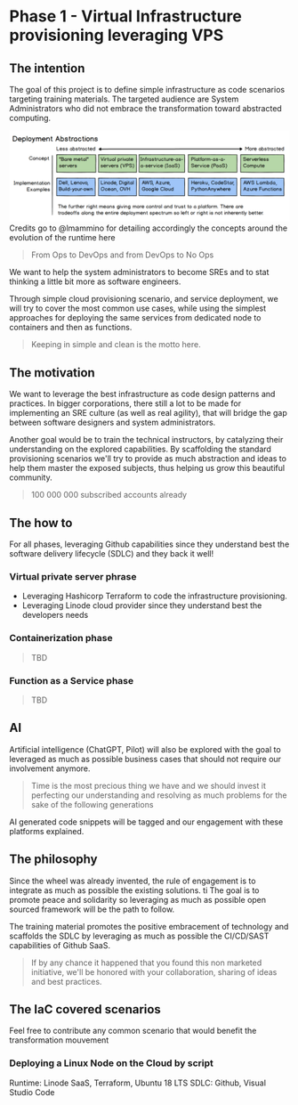 # Phase 1 - Virtual Infrastructure provisioning leveraging VPS

## The intention

The goal of this project is to define simple infrastructure as code scenarios targeting training materials.
The targeted audience are System Administrators who did not embrace the transformation toward abstracted computing.

![From bare metal to serverless, from screw driver to coding](./img/serverless-abstraction.png)
Credits go to @lmammino for detailing accordingly the concepts around the evolution of the runtime here

>From Ops to DevOps and from DevOps to No Ops

We want to help the system administrators to become SREs and to stat thinking a little bit more as software engineers.

Through simple cloud provisioning scenario, and service deployment, we will try to cover the most common use cases, while using the simplest approaches for deploying the same services from dedicated node to containers and then as functions.

>Keeping in simple and clean is the motto here.

## The motivation

We want to leverage the best infrastructure as code design patterns and practices.
In bigger corporations, there still a lot to be made for implementing an SRE culture (as well as real agility), that will bridge the gap between software designers and system administrators.

Another goal would be to train the technical instructors, by catalyzing their understanding on the explored capabilities.
By scaffolding the standard provisioning scenarios we'll try to provide as much abstraction and ideas to help them master the exposed subjects, thus helping us grow this beautiful community.

>100 000 000 subscribed accounts already

## The how to

For all phases, leveraging Github capabilities since they understand best the software delivery lifecycle (SDLC) and they back it well!

### Virtual private server phrase

* Leveraging Hashicorp Terraform to code the infrastructure provisioning.
* Leveraging Linode cloud provider since they understand best the developers needs

### Containerization phase

> TBD
>
### Function as a Service phase

> TBD

## AI

Artificial intelligence (ChatGPT, Pilot) will also be explored with the goal to leveraged as much as possible business cases that should not require our involvement anymore.

>Time is the most precious thing we have and we should invest it perfecting our understanding and resolving as much problems for the sake of the following generations

AI generated code snippets will be tagged and our engagement with these platforms explained.

## The philosophy

Since the wheel was already invented, the rule of engagement is to integrate as much as possible the existing solutions.
ti
The goal is to promote peace and solidarity so leveraging as much as possible open sourced framework will be the path to follow.

The training material promotes the positive embracement of technology and scaffolds the SDLC by leveraging as much as possible the CI/CD/SAST capabilities of Github SaaS.

> If by any chance it happened that you found this non marketed initiative, we'll be honored with your collaboration, sharing of ideas and best practices.

## The IaC covered scenarios

Feel free to contribute any common scenario that would benefit the transformation mouvement

### Deploying a Linux Node on the Cloud by script

Runtime: Linode SaaS, Terraform, Ubuntu 18 LTS
SDLC: Github, Visual Studio Code
